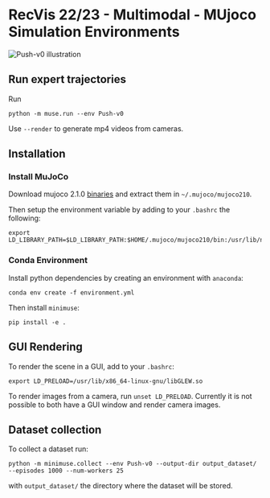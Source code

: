 # RecVis 22/23 - Multimodal - MUjoco Simulation Environments

![Push-v0 illustration]([img/minimuse.png](https://github.com/rjgpinel/minimuse/blob/main/img/minimuse_sim.png))

## Run expert trajectories

Run
```
python -m muse.run --env Push-v0
```
Use `--render` to generate mp4 videos from cameras.

## Installation

### Install MuJoCo

Download mujoco 2.1.0 [binaries](https://mujoco.org/download) and extract them in `~/.mujoco/mujoco210`.<br/>

Then setup the environment variable by adding to your `.bashrc` the following:
```
export LD_LIBRARY_PATH=$LD_LIBRARY_PATH:$HOME/.mujoco/mujoco210/bin:/usr/lib/nvidia
```

### Conda Environment

Install python dependencies by creating an environment with `anaconda`:
```
conda env create -f environment.yml
```

Then install `minimuse`:
```
pip install -e .
```

## GUI Rendering

To render the scene in a GUI, add to your `.bashrc`:
```
export LD_PRELOAD=/usr/lib/x86_64-linux-gnu/libGLEW.so
```
To render images from a camera, run `unset LD_PRELOAD`. Currently it is not possible to both have a GUI window and render camera images.


## Dataset collection
To collect a dataset run:

```
python -m minimuse.collect --env Push-v0 --output-dir output_dataset/ --episodes 1000 --num-workers 25
```
with `output_dataset/` the directory where the dataset will be stored.


